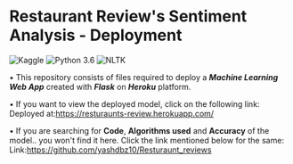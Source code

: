 # Restaurant Review's Sentiment Analysis - Deployment
![Kaggle](https://img.shields.io/badge/Dataset-Kaggle-blue.svg) ![Python 3.6](https://img.shields.io/badge/Python-3.6-brightgreen.svg) ![NLTK](https://img.shields.io/badge/Library-NLTK-orange.svg)

• This repository consists of files required to deploy a ___Machine Learning Web App___ created with ___Flask___ on ___Heroku___ platform.

• If you want to view the deployed model, click on the following link:<br />
Deployed at:https://resturaunts-review.herokuapp.com/

• If you are searching for __Code__, __Algorithms used__ and __Accuracy__ of the model.. you won't find it here. Click the link mentioned below for the same:<br />
Link:https://github.com/yashdbz10/Resturaunt_reviews


